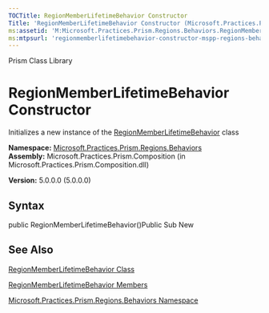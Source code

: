```yaml
---
TOCTitle: RegionMemberLifetimeBehavior Constructor
Title: 'RegionMemberLifetimeBehavior Constructor (Microsoft.Practices.Prism.Regions.Behaviors)'
ms:assetid: 'M:Microsoft.Practices.Prism.Regions.Behaviors.RegionMemberLifetimeBehavior.\#ctor'
ms:mtpsurl: 'regionmemberlifetimebehavior-constructor-mspp-regions-behaviors.md'
---
```


Prism Class Library

RegionMemberLifetimeBehavior Constructor
========================================

Initializes a new instance of the [RegionMemberLifetimeBehavior](https://msdn.microsoft.com/library/microsoft.practices.prism.regions.behaviors.regionmemberlifetimebehavior) class

**Namespace:** [Microsoft.Practices.Prism.Regions.Behaviors](https://msdn.microsoft.com/library/microsoft.practices.prism.regions.behaviors)
**Assembly:** Microsoft.Practices.Prism.Composition (in Microsoft.Practices.Prism.Composition.dll)

**Version:** 5.0.0.0 (5.0.0.0)

## Syntax


public RegionMemberLifetimeBehavior()Public Sub New

See Also
--------


[RegionMemberLifetimeBehavior Class](https://msdn.microsoft.com/library/microsoft.practices.prism.regions.behaviors.regionmemberlifetimebehavior)

[RegionMemberLifetimeBehavior Members](https://msdn.microsoft.com/allmembers.t:microsoft.practices.prism.regions.behaviors.regionmemberlifetimebehavior)

[Microsoft.Practices.Prism.Regions.Behaviors Namespace](https://msdn.microsoft.com/library/microsoft.practices.prism.regions.behaviors)
